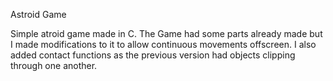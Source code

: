 Astroid Game

Simple atroid game made in C. The Game had some parts already made but I made modifications to it to allow continuous movements offscreen.
I also added contact functions as the previous version had objects clipping through one another.
